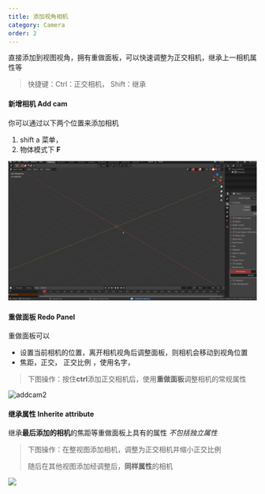 ```yaml
---
title: 添加视角相机
category: Camera
order: 2
---
```


直接添加到视图视角，拥有重做面板，可以快速调整为正交相机，继承上一相机属性等

> 快捷键：Ctrl：正交相机， Shift：继承

#### 新增相机 Add cam

你可以通过以下两个位置来添加相机

1. shift a 菜单，
2. 物体模式下  **F**

![addcam](../../uploads/addcam.gif)



#### 重做面板 Redo Panel

重做面板可以

* 设置当前相机的位置，离开相机视角后调整面板，则相机会移动到视角位置
* 焦距，正交， 正交比例 ，使用名字，

> 下图操作：按住**ctrl**添加正交相机后，使用**重做面板**调整相机的常规属性

![addcam2](../../uploads/addcam2.gif)



#### 继承属性 Inherite attribute

继承**最后添加的相机**的焦距等重做面板上具有的属性 *不包括独立属性*

> 下图操作：在整视图添加相机，调整为正交相机并缩小正交比例
>
>
> 随后在其他视图添加经调整后，**同样属性**的相机

![](../../uploads/addcam3.gif)

&nbsp;

&nbsp;

&nbsp;